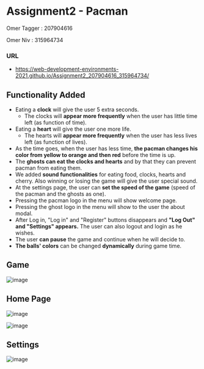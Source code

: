 # Assignment2 - Pacman

Omer Tagger : 207904616

Omer Niv : 315964734

### URL
* https://web-development-environments-2021.github.io/Assignment2_207904616_315964734/


## Functionality Added
* Eating a **clock** will give the user 5 extra seconds.
  * The clocks will **appear more frequently** when the user has little time left (as function of time).
* Eating a **heart** will give the user one more life.
  * The hearts will **appear more frequently** when the user has less lives left (as function of lives).
* As the time goes, when the user has less time, **the pacman changes his color from yellow to orange and then red** before the time is up.
* The **ghosts can eat the clocks and hearts** and by that they can prevent pacman from eating them.
* We added **sound functionalities** for eating food, clocks, hearts and cherry.  Also winning or losing the game will give the user special sound.
* At the settings page, the user can **set the speed of the game** (speed of the pacman and the ghosts as one).
* Pressing the pacman logo in the menu will show welcome page.
* Pressing the ghost logo in the menu will show to the user the about modal.
* After Log in, "Log in" and "Register" buttons disappears and **"Log Out" and "Settings" appears.** The user can also logout and login as he wishes.
* The user **can pause** the game and continue when he will decide to.
* **The balls' colors** can be changed **dynamically** during game time.

## Game

![image](https://user-images.githubusercontent.com/73793617/116379374-9c9c3b80-a81b-11eb-9fe2-d37589597c91.png)

## Home Page

![image](https://user-images.githubusercontent.com/73793617/116378338-b6894e80-a81a-11eb-96fe-b33e563f7716.png)

![image](https://user-images.githubusercontent.com/73793617/116378240-9e193400-a81a-11eb-97f6-d4062c5adf26.png)

## Settings

![image](https://user-images.githubusercontent.com/73793617/116378141-82ae2900-a81a-11eb-98f5-6230a8226e06.png)




